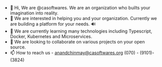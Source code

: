 - 👋 Hi, We are @casoftwares. We are an organization who builts your imagination into reality.
- 👀 We are interested in helping you and your organization. Currently we are building a platform for your needs. 🔊
- 🌱 We are currently learning many technologies including Typescript, Docker, Kubernetes and Microservices.
- 💞️ We are looking to collaborate on various projects on your open source.
- 📫 How to reach us - anandchinmay@casoftwares.org (070) - (9101)-(3824)

<!---
casoftwares/casoftwares is a ✨ special ✨ repository because its `README.md` (this file) appears on your GitHub profile.
You can click the Preview link to take a look at your changes.
--->
